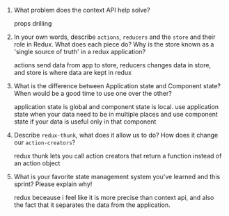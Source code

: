 1. What problem does the context API help solve?

    props drilling

1. In your own words, describe `actions`, `reducers` and the `store` and their role in Redux. What does each piece do? Why is the store known as a 'single 
source of truth' in a redux application?

    actions send data from app to store, reducers changes data in store, and store is where data are kept in redux

1. What is the difference between Application state and Component state? When would be a good time to use one over the other?

    application state is global and component state is local.  use application state when your data need to be in multiple places and use component state if your data is useful only in that component

1. Describe `redux-thunk`, what does it allow us to do? How does it change our `action-creators`?

    redux thunk lets you call action creators that return a function instead of an action object

1. What is your favorite state management system you've learned and this sprint? Please explain why!

    redux beceause i feel like it is more precise than context api, and also the fact that it separates the data from the application.